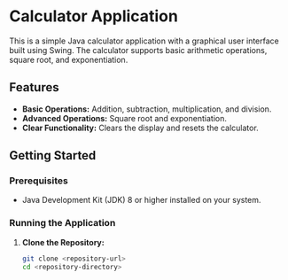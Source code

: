# Calculator Application

This is a simple Java calculator application with a graphical user interface built using Swing. The calculator supports basic arithmetic operations, square root, and exponentiation.

## Features

- **Basic Operations:** Addition, subtraction, multiplication, and division.
- **Advanced Operations:** Square root and exponentiation.
- **Clear Functionality:** Clears the display and resets the calculator.

## Getting Started

### Prerequisites

- Java Development Kit (JDK) 8 or higher installed on your system.

### Running the Application

1. **Clone the Repository:**
   ```bash
   git clone <repository-url>
   cd <repository-directory>
